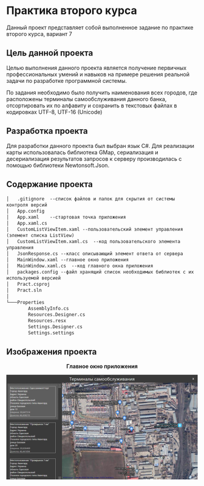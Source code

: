 # Практика второго курса
Данный проект представляет собой выполненное задание по практике второго курса, вариант 7
## Цель данной проекта
Целью выполнения данного проекта является получение первичных профессиональных умений и навыков на примере решения реальной задачи по разработке программной системы.

По задания необходимо было получить наименования всех городов, где расположены терминалы самообслуживания данного банка, отсортировать их по алфавиту и сохранить в текстовых файлах в кодировках UTF-8, UTF-16 (Unicode)
## Разработка проекта
Для разработки данного проекта был выбран язык C#. Для реализации карты использовалась библиотека GMap, сериализация и десериализация результатов запросов к серверу производилась с помощью библиотеки Newtonsoft.Json.
## Содержание проекта
```
│   .gitignore  --список файлов и папок для скрытия от системы контроля версий
│   App.config  
│   App.xaml    --стартовая точка приложения
│   App.xaml.cs
│   CustomListViewItem.xaml --пользовательский элемент управления (элемент списка ListView)
│   CustomListViewItem.xaml.cs  --код пользовательского элемента управления
│   JsonResponse.cs --класс описывающий элемент ответа от сервера
│   MainWindow.xaml --главное окно приложения
│   MainWindow.xaml.cs  --код главного окна приложения
│   packages.config --файл хранящий список необходимых библиотек с их используемой версией
│   Pract.csproj
│   Pract.sln
│
└───Properties
        AssemblyInfo.cs
        Resources.Designer.cs
        Resources.resx
        Settings.Designer.cs
        Settings.settings
```
## Изображения проекта
<p align="center">
  <b>Главное окно приложения</b>
</p>
<p align="center">
  <img src="img.png">
</p>